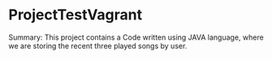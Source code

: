# ProjectTestVagrant
Summary: This project contains a Code written using JAVA language, where we are storing the recent three played songs by user.
